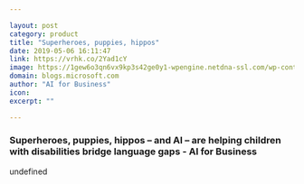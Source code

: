 ```yaml
---

layout: post
category: product
title: "Superheroes, puppies, hippos"
date: 2019-05-06 16:11:47
link: https://vrhk.co/2Yad1cY
image: https://1gew6o3qn6vx9kp3s42ge0y1-wpengine.netdna-ssl.com/wp-content/uploads/prod/sites/171/2019/05/innvervoice-1_1920x1080-1024x576.jpg
domain: blogs.microsoft.com
author: "AI for Business"
icon: 
excerpt: ""

---
```


### Superheroes, puppies, hippos – and AI – are helping children with disabilities bridge language gaps - AI for Business

undefined